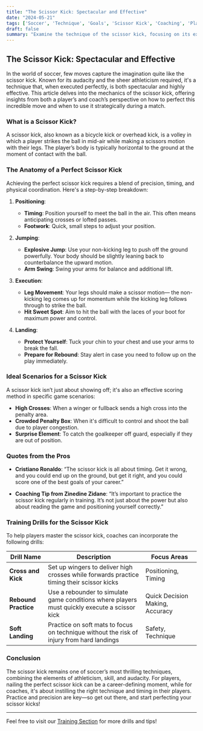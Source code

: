 ```yaml
---
title: "The Scissor Kick: Spectacular and Effective"
date: "2024-05-21"
tags: ['Soccer', 'Technique', 'Goals', 'Scissor Kick', 'Coaching', 'Player Skills', 'Top Plays', 'Training', 'Spectacular Goals']
draft: false
summary: "Examine the technique of the scissor kick, focusing on its execution and the scenarios in which it can be used to score spectacular goals."
---
```


## The Scissor Kick: Spectacular and Effective

In the world of soccer, few moves capture the imagination quite like the scissor kick. Known for its audacity and the sheer athleticism required, it's a technique that, when executed perfectly, is both spectacular and highly effective. This article delves into the mechanics of the scissor kick, offering insights from both a player’s and coach’s perspective on how to perfect this incredible move and when to use it strategically during a match.

### What is a Scissor Kick?

A scissor kick, also known as a bicycle kick or overhead kick, is a volley in which a player strikes the ball in mid-air while making a scissors motion with their legs. The player’s body is typically horizontal to the ground at the moment of contact with the ball.

### The Anatomy of a Perfect Scissor Kick

Achieving the perfect scissor kick requires a blend of precision, timing, and physical coordination. Here's a step-by-step breakdown:

1. **Positioning**: 
    - **Timing**: Position yourself to meet the ball in the air. This often means anticipating crosses or lofted passes.
    - **Footwork**: Quick, small steps to adjust your position.

2. **Jumping**:
    - **Explosive Jump**: Use your non-kicking leg to push off the ground powerfully. Your body should be slightly leaning back to counterbalance the upward motion.
    - **Arm Swing**: Swing your arms for balance and additional lift.

3. **Execution**:
    - **Leg Movement**: Your legs should make a scissor motion— the non-kicking leg comes up for momentum while the kicking leg follows through to strike the ball.
    - **Hit Sweet Spot**: Aim to hit the ball with the laces of your boot for maximum power and control.

4. **Landing**:
    - **Protect Yourself**: Tuck your chin to your chest and use your arms to break the fall.
    - **Prepare for Rebound**: Stay alert in case you need to follow up on the play immediately.

### Ideal Scenarios for a Scissor Kick

A scissor kick isn’t just about showing off; it's also an effective scoring method in specific game scenarios:

- **High Crosses**: When a winger or fullback sends a high cross into the penalty area.
- **Crowded Penalty Box**: When it's difficult to control and shoot the ball due to player congestion.
- **Surprise Element**: To catch the goalkeeper off guard, especially if they are out of position.

### Quotes from the Pros

- **Cristiano Ronaldo**: “The scissor kick is all about timing. Get it wrong, and you could end up on the ground, but get it right, and you could score one of the best goals of your career.”
  
- **Coaching Tip from Zinedine Zidane**: “It’s important to practice the scissor kick regularly in training. It’s not just about the power but also about reading the game and positioning yourself correctly.”

### Training Drills for the Scissor Kick

To help players master the scissor kick, coaches can incorporate the following drills:

| Drill Name           | Description                                                                                  | Focus Areas                    |
|----------------------|----------------------------------------------------------------------------------------------|--------------------------------|
| **Cross and Kick**   | Set up wingers to deliver high crosses while forwards practice timing their scissor kicks    | Positioning, Timing            |
| **Rebound Practice** | Use a rebounder to simulate game conditions where players must quickly execute a scissor kick | Quick Decision Making, Accuracy|
| **Soft Landing**     | Practice on soft mats to focus on technique without the risk of injury from hard landings     | Safety, Technique              |

### Conclusion

The scissor kick remains one of soccer’s most thrilling techniques, combining the elements of athleticism, skill, and audacity. For players, nailing the perfect scissor kick can be a career-defining moment, while for coaches, it's about instilling the right technique and timing in their players. Practice and precision are key—so get out there, and start perfecting your scissor kicks!

---
Feel free to visit our [Training Section](#) for more drills and tips!
```
